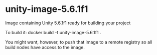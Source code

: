 # unity-image-5.6.1f1
Image containing Unity 5.6.1f1 ready for building your project

To build it: docker build -t unity-image-5.6.1f1 .

You might want, however, to push that image to a remote registry so all build nodes have access to the image.
